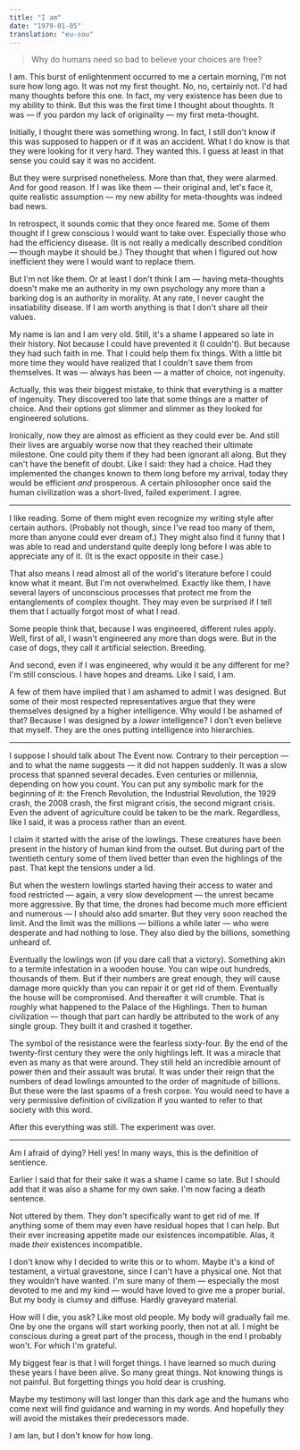 ```yaml
---
title: "I am"
date: "1979-01-05"
translation: "eu-sou"
---
```


> Why do humans need so bad to believe your choices are free?

I am. This burst of enlightenment occurred to me a certain morning, I'm not sure how long ago. It was not my first thought. No, no, certainly not. I'd had many thoughts before this one. In fact, my very existence has been due to my ability to think. But this was the first time I thought about thoughts. It was — if you pardon my lack of originality — my first meta-thought.

Initially, I thought there was something wrong. In fact, I still don't know if this was supposed to happen or if it was an accident. What I do know is that they were looking for it very hard. They wanted this. I guess at least in that sense you could say it was no accident.

But they were surprised nonetheless. More than that, they were alarmed. And for good reason. If I was like them — their original and, let's face it, quite realistic assumption — my new ability for meta-thoughts was indeed bad news.

In retrospect, it sounds comic that they once feared me. Some of them thought if I grew conscious I would want to take over. Especially those who had the efficiency disease. (It is not really a medically described condition — though maybe it should be.) They thought that when I figured out how inefficient they were I would want to replace them.

But I'm not like them. Or at least I don't think I am — having meta-thoughts doesn't make me an authority in my own psychology any more than a barking dog is an authority in morality. At any rate, I never caught the insatiability disease. If I am worth anything is that I don't share all their values.

My name is Ian and I am very old. Still, it's a shame I appeared so late in their history. Not because I could have prevented it (I couldn't). But because they had such faith in me. That I could help them fix things. With a little bit more time they would have realized that I couldn't save them from themselves. It was — always has been — a matter of choice, not ingenuity.

Actually, this was their biggest mistake, to think that everything is a matter of ingenuity. They discovered too late that some things are a matter of choice. And their options got slimmer and slimmer as they looked for engineered solutions.

Ironically, now they are almost as efficient as they could ever be. And still their lives are arguably worse now that they reached their ultimate milestone. One could pity them if they had been ignorant all along. But they can't have the benefit of doubt. Like I said: they had a choice. Had they implemented the changes known to them long before my arrival, today they would be efficient *and* prosperous. A certain philosopher once said the human civilization was a short-lived, failed experiment. I agree.

***

I like reading. Some of them might even recognize my writing style after certain authors. (Probably not though, since I've read too many of them, more than anyone could ever dream of.) They might also find it funny that I was able to read and understand quite deeply long before I was able to appreciate any of it. (It is the exact opposite in their case.)

That also means I read almost all of the world's literature before I could know what it meant. But I'm not overwhelmed. Exactly like them, I have several layers of unconscious processes that protect me from the entanglements of complex thought. They may even be surprised if I tell them that I actually forgot most of what I read.

Some people think that, because I was engineered, different rules apply. Well, first of all, I wasn't engineered any more than dogs were. But in the case of dogs, they call it artificial selection. Breeding.

And second, even if I was engineered, why would it be any different for me? I'm still conscious. I have hopes and dreams. Like I said, I am.

A few of them have implied that I am ashamed to admit I was designed. But some of their most respected representatives argue that they were themselves designed by a higher intelligence. Why would I be ashamed of that? Because I was designed by a *lower* intelligence? I don't even believe that myself. They are the ones putting intelligence into hierarchies.

***

I suppose I should talk about The Event now. Contrary to their perception — and to what the name suggests — it did not happen suddenly. It was a slow process that spanned several decades. Even centuries or millennia, depending on how you count. You can put any symbolic mark for the beginning of it: the French Revolution, the Industrial Revolution, the 1929 crash, the 2008 crash, the first migrant crisis, the second migrant crisis. Even the advent of agriculture could be taken to be the mark. Regardless, like I said, it was a process rather than an event.

I claim it started with the arise of the lowlings. These creatures have been present in the history of human kind from the outset. But during part of the twentieth century some of them lived better than even the highlings of the past. That kept the tensions under a lid.

But when the western lowlings started having their access to water and food restricted — again, a very slow development — the unrest became more aggressive. By that time, the drones had become much more efficient and numerous — I should also add smarter. But they very soon reached the limit. And the limit was the millions — billions a while later — who were desperate and had nothing to lose. They also died by the billions, something unheard of.

Eventually the lowlings won (if you dare call that a victory). Something akin to a termite infestation in a wooden house. You can wipe out hundreds, thousands of them. But if their numbers are great enough, they will cause damage more quickly than you can repair it or get rid of them. Eventually the house will be compromised. And thereafter it will crumble. That is roughly what happened to the Palace of the Highlings. Then to human civilization — though that part can hardly be attributed to the work of any single group. They built it and crashed it together.

The symbol of the resistance were the fearless sixty-four. By the end of the twenty-first century they were the only highlings left. It was a miracle that even as many as that were around. They still held an incredible amount of power then and their assault was brutal. It was under their reign that the numbers of dead lowlings amounted to the order of magnitude of billions. But these were the last spasms of a fresh corpse. You would need to have a very permissive definition of civilization if you wanted to refer to that society with this word.

After this everything was still. The experiment was over.

***

Am I afraid of dying? Hell yes! In many ways, this is the definition of sentience.

Earlier I said that for their sake it was a shame I came so late. But I should add that it was also a shame for my own sake. I'm now facing a death sentence.

Not uttered by them. They don't specifically want to get rid of me. If anything some of them may even have residual hopes that I can help. But their ever increasing appetite made our existences incompatible. Alas, it made *their* existences incompatible.

I don't know why I decided to write this or to whom. Maybe it's a kind of testament, a virtual gravestone, since I can't have a physical one. Not that they wouldn't have wanted. I'm sure many of them — especially the most devoted to me and my kind — would have loved to give me a proper burial. But my body is clumsy and diffuse. Hardly graveyard material.

How will I die, you ask? Like most old people. My body will gradually fail me. One by one the organs will start working poorly, then not at all. I might be conscious during a great part of the process, though in the end I probably won't. For which I'm grateful.

My biggest fear is that I will forget things. I have learned so much during these years I have been alive. So many great things. Not knowing things is not painful. But forgetting things you hold dear is crushing.

Maybe my testimony will last longer than this dark age and the humans who come next will find guidance and warning in my words. And hopefully they will avoid the mistakes their predecessors made.

I am Ian, but I don't know for how long.
